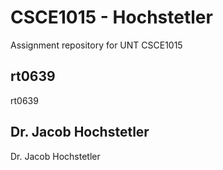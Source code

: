 # CSCE1015 - Hochstetler
Assignment repository for UNT CSCE1015
## rt0639
rt0639
## Dr. Jacob Hochstetler
Dr. Jacob Hochstetler
